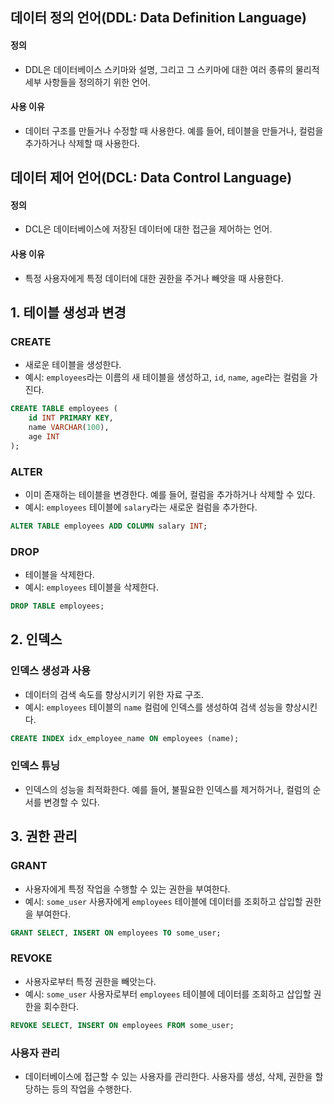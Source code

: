 ## 데이터 정의 언어(DDL: Data Definition Language)

#### 정의
- DDL은 데이터베이스 스키마와 설명, 그리고 그 스키마에 대한 여러 종류의 물리적 세부 사항들을 정의하기 위한 언어. 

#### 사용 이유
- 데이터 구조를 만들거나 수정할 때 사용한다. 예를 들어, 테이블을 만들거나, 컬럼을 추가하거나 삭제할 때 사용한다.


## 데이터 제어 언어(DCL: Data Control Language)

#### 정의
- DCL은 데이터베이스에 저장된 데이터에 대한 접근을 제어하는 언어.

#### 사용 이유
- 특정 사용자에게 특정 데이터에 대한 권한을 주거나 빼앗을 때 사용한다.

## 1. 테이블 생성과 변경

### CREATE
- 새로운 테이블을 생성한다.
- 예시: `employees`라는 이름의 새 테이블을 생성하고, `id`, `name`, `age`라는 컬럼을 가진다.
```sql
CREATE TABLE employees (
    id INT PRIMARY KEY,
    name VARCHAR(100),
    age INT
);
```

### ALTER
- 이미 존재하는 테이블을 변경한다. 예를 들어, 컬럼을 추가하거나 삭제할 수 있다.
- 예시:  `employees` 테이블에 `salary`라는 새로운 컬럼을 추가한다.
```sql
ALTER TABLE employees ADD COLUMN salary INT;
```

### DROP
- 테이블을 삭제한다.
- 예시: `employees` 테이블을 삭제한다.
```sql
DROP TABLE employees;
```


## 2. 인덱스

### 인덱스 생성과 사용
- 데이터의 검색 속도를 향상시키기 위한 자료 구조.
- 예시: `employees` 테이블의 `name` 컬럼에 인덱스를 생성하여 검색 성능을 향상시킨다.
```sql
CREATE INDEX idx_employee_name ON employees (name);
```

### 인덱스 튜닝
- 인덱스의 성능을 최적화한다. 예를 들어, 불필요한 인덱스를 제거하거나, 컬럼의 순서를 변경할 수 있다.

## 3. 권한 관리

### GRANT
- 사용자에게 특정 작업을 수행할 수 있는 권한을 부여한다.
- 예시: `some_user` 사용자에게 `employees` 테이블에 데이터를 조회하고 삽입할 권한을 부여한다.
```sql
GRANT SELECT, INSERT ON employees TO some_user;
```

### REVOKE
- 사용자로부터 특정 권한을 빼앗는다.
- 예시: `some_user` 사용자로부터 `employees` 테이블에 데이터를 조회하고 삽입할 권한을 회수한다.
```sql
REVOKE SELECT, INSERT ON employees FROM some_user;
```

### 사용자 관리
- 데이터베이스에 접근할 수 있는 사용자를 관리한다. 사용자를 생성, 삭제, 권한을 할당하는 등의 작업을 수행한다.